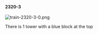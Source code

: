 #### 2320-3
![train-2320-3-0.png](https://github.com/lil-lab/nlvr/raw/master/nlvr/train/images/73/train-2320-3-0.png "train-2320-3-0.png")

There is 1 tower with a blue block at the top